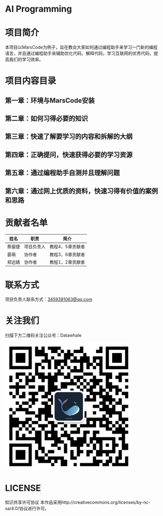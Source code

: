# AI Programming 

# 项目简介
本项目以MarsCode为例子，旨在教会大家如何通过编程助手来学习一门新的编程语言，并且通过编程助手来辅助优化代码，解释代码，学习互联网的优秀代码，提高我们的学习效率。

# 项目内容目录
## 第一章：环境与MarsCode安装

## 第二章：如何习得必要的知识

## 第三章：快速了解要学习的内容和拆解的大纲

## 第四章：正确提问，快速获得必要的学习资源

## 第五章：通过编程助手自测并且理解问题

## 第六章：通过网上优质的资料，快速习得有价值的案例和思路

# 贡献者名单
| 姓名 | 职责 | 简介 |
| ---- | ---- | ---- |
| 蔡鋆捷 | 项目负责人 | 教程4，5章贡献者 |
| 晏萌 | 协作者 | 教程3，6章贡献者|
| 郑远婧 | 协作者 | 教程1，2章贡献者 |

# 联系方式
项目负责人联系方式：3459391063@qq.com

# 关注我们
扫描下方二维码关注公众号：Datawhale
  
![d](image/datawhale.jpg)

# LICENSE
知识共享许可协议
本作品采用http://creativecommons.org/licenses/by-nc-sa/4.0/协议进行许可。
